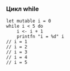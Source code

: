 ### Цикл while

```f#
let mutable i = 0
while i < 5 do
    i <- i + 1
    printfn "i = %d" i
// i = 1
// i = 2
// i = 3
// i = 4   
// i = 5   
```

